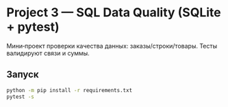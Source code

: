 # Project 3 — SQL Data Quality (SQLite + pytest)

Мини‑проект проверки качества данных: заказы/строки/товары. Тесты валидируют связи и суммы.

## Запуск
```bash
python -m pip install -r requirements.txt
pytest -s
```
